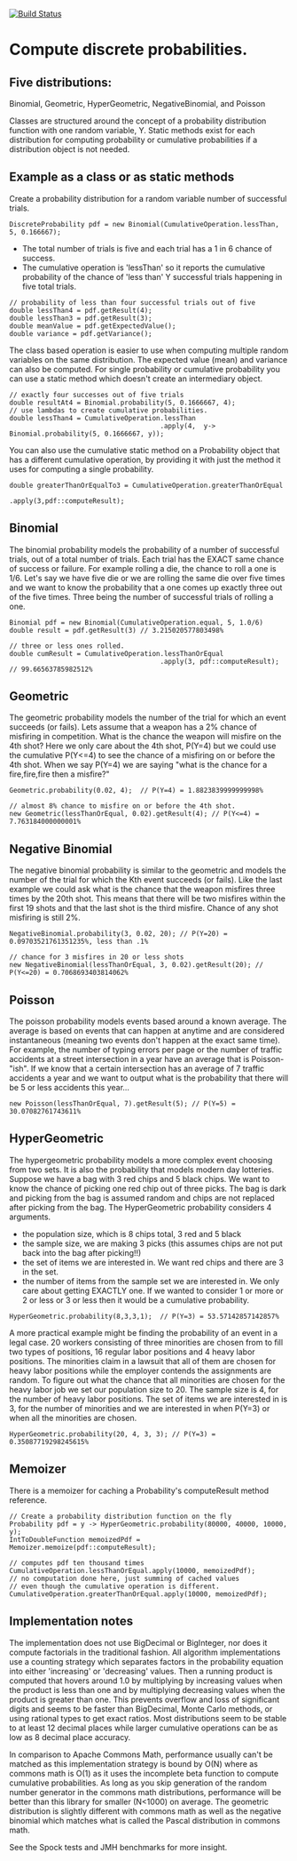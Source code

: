 [![Build Status](https://travis-ci.org/jnellis/discreteP.svg?branch=master)](https://travis-ci.org/jnellis/discreteP)

# Compute discrete probabilities. 

## Five distributions: 
Binomial, Geometric, HyperGeometric, NegativeBinomial, and Poisson

Classes are structured around the concept of a probability distribution function with one
random variable, Y. Static methods exist for each distribution for computing probability 
or cumulative probabilities if a distribution object is not needed. 

## Example as a class or as static methods ##
Create a probability distribution for a random variable number of successful trials.

`DiscreteProbability pdf = new Binomial(CumulativeOperation.lessThan, 5, 0.166667);`

* The total number of trials is five and each trial has a 1 in 6 chance of success. 
* The cumulative operation is 'lessThan' so it reports the cumulative probability of the 
chance of 'less than' Y successful trials happening in five total trials.

```
// probability of less than four successful trials out of five
double lessThan4 = pdf.getResult(4);
double lessThan3 = pdf.getResult(3);
double meanValue = pdf.getExpectedValue();
double variance = pdf.getVariance();
```
    
The class based operation is easier to use when computing multiple random variables on the same 
distribution. The expected value (mean) and variance can also be computed. For single probability
or cumulative probability you can use a static method which doesn't create an intermediary object.
```
// exactly four successes out of five trials
double resultAt4 = Binomial.probability(5, 0.1666667, 4);
// use lambdas to create cumulative probabilities. 
double lessThan4 = CumulativeOperation.lessThan
                                      .apply(4,  y-> Binomial.probability(5, 0.1666667, y));
```
                                          
                                          
You can also use the cumulative static method on a Probability object that has a different 
cumulative operation, by providing it with just the method it uses for computing a single 
probability.

```
double greaterThanOrEqualTo3 = CumulativeOperation.greaterThanOrEqual
                                                  .apply(3,pdf::computeResult);
```

## Binomial ##
The binomial probability models the probability of a number of successful trials, 
out of a total number of trials. 
Each trial has the EXACT same chance of success or failure. For example rolling a die, 
the chance to roll a one is 1/6.
Let's say we have five die or we are rolling the same die over 
five times and we want to know the probability that a one comes up exactly three out of the 
five times. Three being the number of successful trials of rolling a one. 

```
Binomial pdf = new Binomial(CumulativeOperation.equal, 5, 1.0/6)
double result = pdf.getResult(3) // 3.215020577803498%  

// three or less ones rolled. 
double cumResult = CumulativeOperation.lessThanOrEqual
                                      .apply(3, pdf::computeResult); // 99.66563785982512%
```
                                           
## Geometric ##
        
The geometric probability models the number of the trial for which an event succeeds (or fails).
Lets assume that a weapon has a 2% chance of misfiring in competition. What is the chance the 
weapon will misfire on the 4th shot? Here we only care about the 4th shot, P(Y=4) but we could use 
the cumulative P(Y<=4) to see the chance of a misfiring on or before the 4th shot.
When we say P(Y=4) we are saying "what is the chance for a fire,fire,fire then a misfire?" 

```
Geometric.probability(0.02, 4);  // P(Y=4) = 1.8823839999999998% 

// almost 8% chance to misfire on or before the 4th shot.
new Geometric(lessThanOrEqual, 0.02).getResult(4); // P(Y<=4) = 7.763184000000001%
```

## Negative Binomial ##

The negative binomial probability is similar to the geometric and models the number of the trial
for which the Kth event succeeds (or fails). Like the last example we could ask what is the 
chance that the weapon misfires three times by the 20th shot. This means that there will be two 
misfires within the first 19 shots and that the last shot is the third misfire. Chance of any shot
misfiring is still 2%.

```
NegativeBinomial.probability(3, 0.02, 20); // P(Y=20) = 0.09703521761351235%, less than .1%

// chance for 3 misfires in 20 or less shots
new NegativeBinomial(lessThanOrEqual, 3, 0.02).getResult(20); // P(Y<=20) = 0.7068693403814062%
```

## Poisson ##
The poisson probability models events based around a known average. The average is based on 
events that can happen at anytime and are considered instantaneous (meaning two events don't 
happen at the exact same time). For example, the number of typing errors per page or the number of 
traffic accidents at a street intersection in a year have an average that is Poisson-"ish". 
If we know that a certain intersection has an average of 7 traffic accidents a year and we want to
output what is the probability that there will be 5 or less accidents this year... 

`new Poisson(lessThanOrEqual, 7).getResult(5); // P(Y=5) = 30.07082761743611%`

## HyperGeometric 
The hypergeometric probability models a more complex event choosing from two sets. It is also the 
probability that models modern day lotteries. Suppose we have a bag with 3 red chips and 5 black 
chips. We want to know the chance of picking one red chip out of three picks. The bag is dark and 
picking from the bag is assumed random and chips are not replaced after picking from the bag.
The HyperGeometric probability considers 4 arguments.
   
* the population size, which is 8 chips total, 3 red and 5 black
* the sample size, we are making 3 picks (this assumes chips are not put back into the bag after
 picking!!)
* the set of items we are interested in. We want red chips and there are 3 in the set.
* the number of items from the sample set we are interested in. We only care about getting EXACTLY
 one. If we wanted to consider 1 or more or 2 or less or 3 or less then it would be a cumulative 
 probability. 
 
 `HyperGeometric.probability(8,3,3,1);  // P(Y=3) = 53.57142857142857% `
    
A more practical example might be finding the probability of an event in a legal case. 20 workers 
consisting of three minorities are chosen from to fill two types of positions, 16 regular labor 
positions and 4 heavy labor positions. The minorities claim in a lawsuit that all of them are 
chosen for heavy labor positions while the employer contends the assignments are random. To figure
out what the chance that all minorities are chosen for the heavy labor job we set our population 
size to 20. The sample size is 4, for the number of heavy labor positions. The set of items we are 
interested in is 3, for the number of minorities and we are interested in when 
P(Y=3) or when all the minorities are chosen.
    
`HyperGeometric.probability(20, 4, 3, 3); // P(Y=3) =  0.35087719298245615%` 
    
## Memoizer ##
There is a memoizer for caching a Probability's computeResult method reference. 

```
// Create a probability distribution function on the fly
Probability pdf = y -> HyperGeometric.probability(80000, 40000, 10000, y);
IntToDoubleFunction memoizedPdf = Memoizer.memoize(pdf::computeResult);

// computes pdf ten thousand times
CumulativeOperation.lessThanOrEqual.apply(10000, memoizedPdf);
// no computation done here, just summing of cached values
// even though the cumulative operation is different.
CumulativeOperation.greaterThanOrEqual.apply(10000, memoizedPdf);
```

## Implementation notes ##
The implementation does not use BigDecimal or BigInteger, nor does it compute factorials
in the traditional fashion. All algorithm implementations use a counting strategy which 
separates factors in the probability equation into either 'increasing' or 'decreasing' 
values. Then a running product is computed that hovers around 1.0 by multiplying 
by increasing values when the product is less than one and by multiplying decreasing
values when the product is greater than one. This prevents overflow and loss of significant 
digits and seems to be faster than BigDecimal, Monte Carlo methods, or using rational types to get 
exact ratios. Most distributions seem to be stable to at least 12 decimal places while
larger cumulative operations can be as low as 8 decimal place accuracy.

In comparison to Apache Commons Math, performance usually can't be matched as this implementation
strategy is bound by O(N) where as commons math is O(1) as it uses the incomplete beta function to 
compute cumulative probabilities. As long as you skip generation of the random number generator
in the commons math distributions, performance will be better than this library for smaller (N<1000)
on average. The geometric distribution is slightly different with commons math as well as the 
negative binomial which matches what is called the Pascal distribution in commons math. 

See the Spock tests and JMH benchmarks for more insight.
    
    
